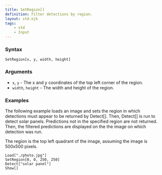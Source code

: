 ```yaml
---
title: SetRegion[]
definition: Filter detections by region.
layout: std.njk
tags:
    - std
    - Input
---
```


### Syntax

```
SetRegion[x, y, width, height]
```

### Arguments

- `x`, `y` - The x and y coordinates of the top left corner of the region.
- `width`, `height` - The width and height of the region.

### Examples

The following example loads an image and sets the region in which detections must appear to be returned by Detect[]. Then, Detect[] is run to detect solar panels. Predictions not in the specified region are not returned. Then, the filtered predictions are displayed on the the image on which detection was run.

The region is the top left quadrant of the image, assuming the image is 500x500 pixels.

```
Load["./photo.jpg"]
SetRegion[0, 0, 250, 250]
Detect["solar panel"]
Show[]
```